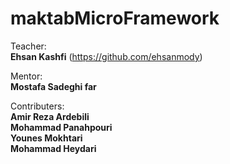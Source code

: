 # maktabMicroFramework

Teacher:<br/>
**Ehsan Kashfi** (https://github.com/ehsanmody)

Mentor:<br/>
**Mostafa Sadeghi far**

Contributers:<br/>
**Amir Reza Ardebili**<br/>
**Mohammad Panahpouri**<br/>
**Younes Mokhtari**<br/>
**Mohammad Heydari**

